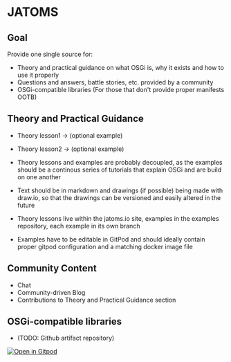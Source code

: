 # JATOMS

## Goal 
Provide one single source for:
* Theory and practical guidance on what OSGi is, why it exists and how to use it properly
* Questions and answers, battle stories, etc. provided by a community
* OSGi-compatible libraries (For those that don't provide proper manifests OOTB)

## Theory and Practical Guidance

* Theory lesson1 -> (optional example)
* Theory lesson2 -> (optional example)

* Theory lessons and examples are probably decoupled, as the examples should be a continous series of tutorials that explain OSGi and are build on one another
* Text should be in markdown and drawings (if possible) being made with draw.io, so that the drawings can be versioned and easily altered in the future
* Theory lessons live within the jatoms.io site, examples in the examples repository, each example in its own branch
* Examples have to be editable in GitPod and should ideally contain proper gitpod configuration and a matching docker image file

## Community Content

* Chat
* Community-driven Blog
* Contributions to Theory and Practical Guidance section 

## OSGi-compatible libraries 

* (TODO: Github artifact repository)

[![Open in Gitpod](https://gitpod.io/button/open-in-gitpod.svg)](https://gitpod.io#https://github.com/jatoms-io/io.jatoms.page)
